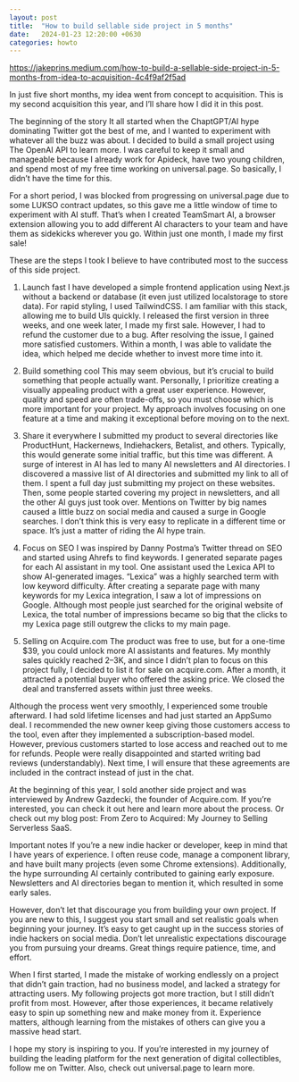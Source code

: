 ```yaml
---
layout: post
title:  "How to build sellable side project in 5 months"
date:   2024-01-23 12:20:00 +0630
categories: howto
---
```


https://jakeprins.medium.com/how-to-build-a-sellable-side-project-in-5-months-from-idea-to-acquisition-4c4f9af2f5ad


In just five short months, my idea went from concept to acquisition. This is my second acquisition this year, and I’ll share how I did it in this post.

The beginning of the story
It all started when the ChaptGPT/AI hype dominating Twitter got the best of me, and I wanted to experiment with whatever all the buzz was about. I decided to build a small project using The OpenAI API to learn more. I was careful to keep it small and manageable because I already work for Apideck, have two young children, and spend most of my free time working on universal.page. So basically, I didn’t have the time for this.

For a short period, I was blocked from progressing on universal.page due to some LUKSO contract updates, so this gave me a little window of time to experiment with AI stuff. That’s when I created TeamSmart AI, a browser extension allowing you to add different AI characters to your team and have them as sidekicks wherever you go. Within just one month, I made my first sale!

These are the steps I took I believe to have contributed most to the success of this side project.

1. Launch fast
I have developed a simple frontend application using Next.js without a backend or database (it even just utilized localstorage to store data). For rapid styling, I used TailwindCSS. I am familiar with this stack, allowing me to build UIs quickly. I released the first version in three weeks, and one week later, I made my first sale. However, I had to refund the customer due to a bug. After resolving the issue, I gained more satisfied customers. Within a month, I was able to validate the idea, which helped me decide whether to invest more time into it.

2. Build something cool
This may seem obvious, but it’s crucial to build something that people actually want. Personally, I prioritize creating a visually appealing product with a great user experience. However, quality and speed are often trade-offs, so you must choose which is more important for your project. My approach involves focusing on one feature at a time and making it exceptional before moving on to the next.

3. Share it everywhere
I submitted my product to several directories like ProductHunt, Hackernews, Indiehackers, Betalist, and others. Typically, this would generate some initial traffic, but this time was different. A surge of interest in AI has led to many AI newsletters and AI directories. I discovered a massive list of AI directories and submitted my link to all of them. I spent a full day just submitting my project on these websites. Then, some people started covering my project in newsletters, and all the other AI guys just took over. Mentions on Twitter by big names caused a little buzz on social media and caused a surge in Google searches. I don’t think this is very easy to replicate in a different time or space. It’s just a matter of riding the AI hype train.

4. Focus on SEO
I was inspired by Danny Postma’s Twitter thread on SEO and started using Ahrefs to find keywords. I generated separate pages for each AI assistant in my tool. One assistant used the Lexica API to show AI-generated images. “Lexica” was a highly searched term with low keyword difficulty. After creating a separate page with many keywords for my Lexica integration, I saw a lot of impressions on Google. Although most people just searched for the original website of Lexica, the total number of impressions became so big that the clicks to my Lexica page still outgrew the clicks to my main page.

5. Selling on Acquire.com
The product was free to use, but for a one-time $39, you could unlock more AI assistants and features. My monthly sales quickly reached 2–3K, and since I didn’t plan to focus on this project fully, I decided to list it for sale on acquire.com. After a month, it attracted a potential buyer who offered the asking price. We closed the deal and transferred assets within just three weeks.


Although the process went very smoothly, I experienced some trouble afterward. I had sold lifetime licenses and had just started an AppSumo deal. I recommended the new owner keep giving those customers access to the tool, even after they implemented a subscription-based model. However, previous customers started to lose access and reached out to me for refunds. People were really disappointed and started writing bad reviews (understandably). Next time, I will ensure that these agreements are included in the contract instead of just in the chat.

At the beginning of this year, I sold another side project and was interviewed by Andrew Gazdecki, the founder of Acquire.com. If you’re interested, you can check it out here and learn more about the process. Or check out my blog post: From Zero to Acquired: My Journey to Selling Serverless SaaS.

Important notes
If you’re a new indie hacker or developer, keep in mind that I have years of experience. I often reuse code, manage a component library, and have built many projects (even some Chrome extensions). Additionally, the hype surrounding AI certainly contributed to gaining early exposure. Newsletters and AI directories began to mention it, which resulted in some early sales.

However, don’t let that discourage you from building your own project. If you are new to this, I suggest you start small and set realistic goals when beginning your journey. It’s easy to get caught up in the success stories of indie hackers on social media. Don’t let unrealistic expectations discourage you from pursuing your dreams. Great things require patience, time, and effort.

When I first started, I made the mistake of working endlessly on a project that didn’t gain traction, had no business model, and lacked a strategy for attracting users. My following projects got more traction, but I still didn’t profit from most. However, after those experiences, it became relatively easy to spin up something new and make money from it. Experience matters, although learning from the mistakes of others can give you a massive head start.

I hope my story is inspiring to you. If you’re interested in my journey of building the leading platform for the next generation of digital collectibles, follow me on Twitter. Also, check out universal.page to learn more.